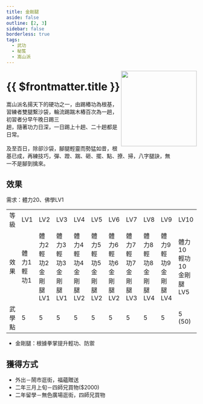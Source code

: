 ```yaml
---
title: 金剛腿
aside: false
outline: [2, 3]
sidebar: false
borderless: true
tags:
  - 武功
  - 秘笈
  - 嵩山派
---
```


<img src="/images/books/item_book_4001.png" align="right" width="200" />

# {{ $frontmatter.title }}

嵩山派名揚天下的硬功之一，由踢樁功為根基，習練者雙腿繫沙袋，輪流踢踹木樁百次為一趟，初習者分早午晚日踢三<br>
趟，隨著功力日深，一日踢上十趟、二十趟都是日常。
<br><br>
及至百日，除卻沙袋，腳腿輕靈而勢猛如昔，根基已成，再練技巧，彈、蹬、踹、砸、擺、點、撩、掃，八字腿訣，無<br>
一不是腳到擒來。
<br clear="all" />

## 效果

需求：體力20、佛學LV1

<table>
    <tr>
        <td>等級</td>
        <td>LV1</td>
        <td>LV2</td>
        <td>LV3</td>
        <td>LV4</td>
        <td>LV5</td>
        <td>LV6</td>
        <td>LV7</td>
        <td>LV8</td>
        <td>LV9</td>
        <td>LV10</td>
    </tr>
    <tr>
        <td>效果</td>
        <td>體力1<br>輕功1</td>
        <td>體力2<br>輕功2<br>金剛腿LV1</td>
        <td>體力3<br>輕功3<br>金剛腿LV1</td>
        <td>體力4<br>輕功4<br>金剛腿LV2</td>
        <td>體力5<br>輕功5<br>金剛腿LV2</td>
        <td>體力6<br>輕功6<br>金剛腿LV2</td>
        <td>體力7<br>輕功7<br>金剛腿LV3</td>
        <td>體力8<br>輕功8<br>金剛腿LV4</td>
        <td>體力9<br>輕功9<br>金剛腿LV4</td>
        <td>體力10<br>輕功10<br>金剛腿LV5</td>
    </tr>
    <tr>
        <td>武學點</td>
        <td>5</td>
        <td>5</td>
        <td>5</td>
        <td>5</td>
        <td>5</td>
        <td>5</td>
        <td>5</td>
        <td>5</td>
        <td>5</td>
        <td>5 (50)</td>
    </tr>
</table>

- 金剛腿：根據拳掌提升輕功、防禦

## 獲得方式

- 外出－鬧市逛街，福蘊贈送
- 二年三月上旬－四師兄買物($2000)
- 二年留學－無色廣場逛街，四師兄買物